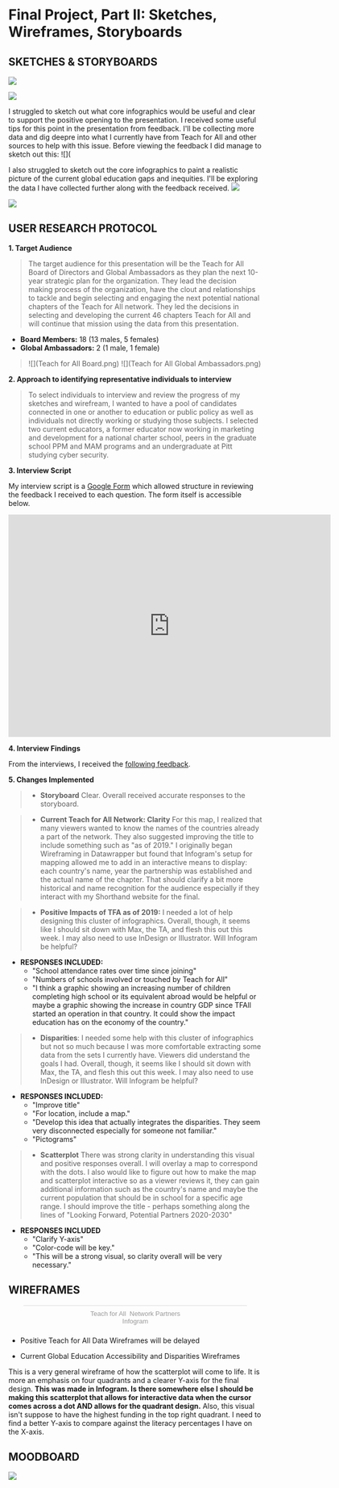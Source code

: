 # Final Project, Part II: Sketches, Wireframes, Storyboards

## **SKETCHES & STORYBOARDS**
![](DataFinal_Storyboard1.jpg)

![](DataFinal_Map1.jpg)

I struggled to sketch out what core infographics would be useful and clear to support the positive opening to the presentation. I received some useful tips for this point in the presentation from feedback. I'll be collecting more data and dig deepre into what I currently have from Teach for All and other sources to help with this issue. Before viewing the feedback I did manage to sketch out this:
![](

I also struggled to sketch out the core infographics to paint a realistic picture of the current global education gaps and inequities. I'll be exploring the data I have collected further along with the feedback received.
![](DataFinal_Disparities1.jpg)

![](DataFinal_Scatterplot1.jpg)

## **USER RESEARCH PROTOCOL**

**1. Target Audience**

>The target audience for this presentation will be the Teach for All Board of Directors and Global Ambassadors as they plan the next 10-year strategic plan for the organization. They lead the decision making process of the organization, have the clout and relationships to tackle and begin selecting and engaging the next potential national chapters of the Teach for All network. They led the decisions in selecting and developing the current 46 chapters Teach for All and will continue that mission using the data from this presentation. 

  * **Board Members:** 18 (13 males, 5 females)
  * **Global Ambassadors:** 2 (1 male, 1 female)

>![](Teach for All Board.png)
>![](Teach for All Global Ambassadors.png)

**2. Approach to identifying representative individuals to interview**

>To select individuals to interview and review the progress of my sketches and wirefream, I wanted to have a pool of candidates connected in one or another to education or public policy as well as individuals not directly working or studying those subjects. I selected two current educators, a former educator now working in marketing and development for a national charter school, peers in the graduate school PPM and MAM programs and an undergraduate at Pitt studying cyber security.

**3. Interview Script**

My interview script is a [Google Form](https://docs.google.com/forms/d/e/1FAIpQLScWbKrKVDqOWSsyX0L4IJTHxHIEFyquYV4r39r4BTgIUkUm1Q/viewform?usp=sf_link) which allowed structure in reviewing the feedback I received to each question. The form itself is accessible below.
<iframe src="https://docs.google.com/forms/d/e/1FAIpQLScWbKrKVDqOWSsyX0L4IJTHxHIEFyquYV4r39r4BTgIUkUm1Q/viewform?embedded=true" width="640" height="441" frameborder="0" marginheight="0" marginwidth="0">Loading...</iframe>

**4. Interview Findings**

From the interviews, I received the [following feedback](https://docs.google.com/spreadsheets/d/1TF5Vdd2Z5u3QCpivBIbNvIBHHfGLx0VaAz0ssSvRSZ4/edit?usp=sharing).

**5. Changes Implemented**
  
>* **Storyboard**
Clear. Overall received accurate responses to the storyboard.
  
>* **Current Teach for All Network: Clarity** 
For this map, I realized that many viewers wanted to know the names of the countries already a part of the network. They also suggested improving the title to include something such as "as of 2019." I originally began Wireframing in Datawrapper but found that Infogram's setup for mapping allowed me to add in an interactive means to display: each country's name, year the partnership was established and the actual name of the chapter. That should clarify a bit more historical and name recognition for the audience especially if they interact with my Shorthand website for the final.
  
>* **Positive Impacts of TFA as of 2019:**
I needed a lot of help designing this cluster of infographics. Overall, though, it seems like I should sit down with Max, the TA, and flesh this out this week. I may also need to use InDesign or Illustrator. Will Infogram be helpful?
  * **RESPONSES INCLUDED:** 
    * "School attendance rates over time since joining"
    * "Numbers of schools involved or touched by Teach for All"
    * "I think a graphic showing an increasing number of children completing high school or its equivalent abroad would be helpful or maybe a graphic showing the increase in country GDP since TFAll started an operation in that country. It could show the impact education has on the economy of the country."
  
>* **Disparities**:
I needed some help with this cluster of infographics but not so much because I was more comfortable extracting some data from the sets I currently have. Viewers did understand the goals I had. Overall, though, it seems like I should sit down with Max, the TA, and flesh this out this week. I may also need to use InDesign or Illustrator. Will Infogram be helpful?
  * **RESPONSES INCLUDED:**  
    * "Improve title"
    * "For location, include a map."
    * "Develop this idea that actually integrates the disparities. They seem very disconnected especially for someone not familiar."
    * "Pictograms"
  
>* **Scatterplot**
There was strong clarity in understanding this visual and positive responses overall. I will overlay a map to correspond with the dots. I also would like to figure out how to make the map and scatterplot interactive so as a viewer reviews it, they can gain additional information such as the country's name and maybe the current population that should be in school for a specific age range. I should improve the title - perhaps something along the lines of "Looking Forward, Potential Partners 2020-2030"
  * **RESPONSES INCLUDED**
    * "Clarify Y-axis"
    * "Color-code will be key."
    * "This will be a strong visual, so clarity overall will be very necessary."
  
## **WIREFRAMES**  

<div class="infogram-embed" data-id="4c482b38-c962-4a27-b748-7c08604e904b" data-type="interactive" data-title="Teach for All  Network Partners"></div><script>!function(e,t,s,i){var n="InfogramEmbeds",o=e.getElementsByTagName("script")[0],d=/^http:/.test(e.location)?"http:":"https:";if(/^\/{2}/.test(i)&&(i=d+i),window[n]&&window[n].initialized)window[n].process&&window[n].process();else if(!e.getElementById(s)){var r=e.createElement("script");r.async=1,r.id=s,r.src=i,o.parentNode.insertBefore(r,o)}}(document,0,"infogram-async","https://e.infogram.com/js/dist/embed-loader-min.js");</script><div style="padding:8px 0;font-family:Arial!important;font-size:13px!important;line-height:15px!important;text-align:center;border-top:1px solid #dadada;margin:0 30px"><a href="https://infogram.com/4c482b38-c962-4a27-b748-7c08604e904b" style="color:#989898!important;text-decoration:none!important;" target="_blank">Teach for All  Network Partners</a><br><a href="https://infogram.com" style="color:#989898!important;text-decoration:none!important;" target="_blank" rel="nofollow">Infogram</a></div>

  * Positive Teach for All Data Wireframes will be delayed
  
  * Current Global Education Accessibility and Disparities Wireframes
  <div class="infogram-embed" data-id="a6fc245a-ad00-4c9d-b054-f534a733c2c4" data-type="interactive" data-title="Disparities"></div><script>!function(e,t,s,i){var n="InfogramEmbeds",o=e.getElementsByTagName("script")[0],d=/^http:/.test(e.location)?"http:":"https:";if(/^\/{2}/.test(i)&&(i=d+i),window[n]&&window[n].initialized)window[n].process&&window[n].process();else if(!e.getElementById(s)){var r=e.createElement("script");r.async=1,r.id=s,r.src=i,o.parentNode.insertBefore(r,o)}}(document,0,"infogram-async","https://e.infogram.com/js/dist/embed-loader-min.js");</script>
  
<div class="infogram-embed" data-id="cab39bdb-738c-4458-b83e-03478fbf978f" data-type="interactive" data-title="Need vs. Accessibility"></div><script>!function(e,t,s,i){var n="InfogramEmbeds",o=e.getElementsByTagName("script")[0],d=/^http:/.test(e.location)?"http:":"https:";if(/^\/{2}/.test(i)&&(i=d+i),window[n]&&window[n].initialized)window[n].process&&window[n].process();else if(!e.getElementById(s)){var r=e.createElement("script");r.async=1,r.id=s,r.src=i,o.parentNode.insertBefore(r,o)}}(document,0,"infogram-async","https://e.infogram.com/js/dist/embed-loader-min.js");</script>
  
This is a very general wireframe of how the scatterplot will come to life. It is more an emphasis on four quadrants and a clearer Y-axis for the final design. **This was made in Infogram. Is there somewhere else I should be making this scatterplot that allows for interactive data when the cursor comes across a dot AND allows for the quadrant design.** Also, this visual isn't suppose to have the highest funding in the top right quadrant. I need to find a better Y-axis to compare against the literacy percentages I have on the X-axis.

## **MOODBOARD**
![](Moodboard.PNG)
